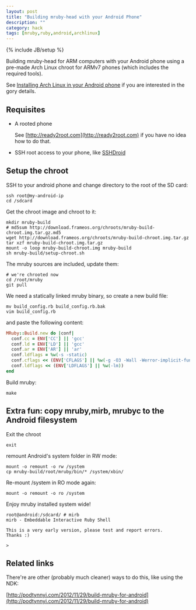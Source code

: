```yaml
---
layout: post
title: "Building mruby-head with your Android Phone"
description: ""
category: hack
tags: [mruby,ruby,android,archlinux]
---
```

{% include JB/setup %}

Building mruby-head for ARM computers with your Android phone using a pre-made
Arch Linux chroot for ARMv7 phones (which includes the required tools).

See [Installing Arch Linux in your Android phone](http://rubiojr.rbel.co/hack/2013/01/10/installing-arch-linux-in-your-android-phone-chroot/) if you are
interested in the gory details.

## Requisites

* A rooted phone

  See [http://ready2root.com](http://ready2root.com) if you have no idea 
  how to do that.

* SSH root access to your phone, like [SSHDroid](https://play.google.com/store/apps/details?id=berserker.android.apps.sshdroid&feature=nav_result#?t=W251bGwsMSwyLDNd)

## Setup the chroot

SSH to your android phone and change directory to the root of the SD card:

    ssh root@my-android-ip
    cd /sdcard

Get the chroot image and chroot to it:

    mkdir mruby-build
    # md5sum http://download.frameos.org/chroots/mruby-build-chroot.img.tar.gz.md5
    wget http://download.frameos.org/chroots/mruby-build-chroot.img.tar.gz
    tar xzf mruby-build-chroot.img.tar.gz
    mount -o loop mruby-build-chroot.img mruby-build
    sh mruby-build/setup-chroot.sh

The mruby sources are included, update them:

    # we're chrooted now
    cd /root/mruby
    git pull

We need a statically linked mruby binary, so create a new build file:

    mv build_config.rb build_config.rb.bak
    vim build_config.rb

and paste the following content:

```ruby
MRuby::Build.new do |conf|
  conf.cc = ENV['CC'] || 'gcc'
  conf.ld = ENV['LD'] || 'gcc'
  conf.ar = ENV['AR'] || 'ar'
  conf.ldflags = %w(-s -static)
  conf.cflags << (ENV['CFLAGS'] || %w(-g -O3 -Wall -Werror-implicit-function-declaration))
  conf.ldflags << (ENV['LDFLAGS'] || %w(-lm))
end
```

Build mruby:

    make

## Extra fun: copy mruby,mirb, mrubyc to the Android filesystem

Exit the chroot

    exit

remount Android's system folder in RW mode:

    mount -o remount -o rw /system
    cp mruby-build/root/mruby/bin/* /system/xbin/

Re-mount /system in RO mode again:

    mount -o remount -o ro /system

Enjoy mruby installed system wide!

```
root@android:/sdcard/ # mirb                                              
mirb - Embeddable Interactive Ruby Shell

This is a very early version, please test and report errors.
Thanks :)

> 
```

## Related links

There're are other (probably much cleaner) ways to do this, like using
the NDK:

[http://podtynnyi.com/2012/11/29/build-mruby-for-android](http://podtynnyi.com/2012/11/29/build-mruby-for-android)

